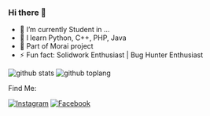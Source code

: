 ### Hi there 👋

- 🔭 I’m currently Student in ...
- 🌱 I learn Python, C++, PHP, Java
- 👯 Part of Morai project
- ⚡ Fun fact: Solidwork Enthusiast | Bug Hunter Enthusiast

![github stats](https://github-readme-stats.vercel.app/api?username=zycoder0day&show_icons=true&theme=radical)
![github toplang](https://github-readme-stats.vercel.app/api/top-langs/?username=zycoder0day&layout=compact&theme=nightowl)

Find Me:

<a href="https://www.instagram.com/kamenkun12/" target="_blank"><img src="https://img.shields.io/badge/Instagram-%23E4405F.svg?&style=flat-square&logo=instagram&logoColor=white" alt="Instagram"></a>
<a href="https://www.facebook.com/kamenkun.uuid" target="_blank"><img src="https://img.shields.io/badge/Facebook-%231877F2.svg?&style=flat-square&logo=facebook&logoColor=white" alt="Facebook"></a>
